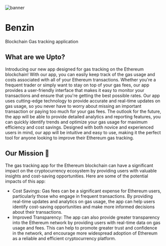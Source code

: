 ![banner](https://user-images.githubusercontent.com/130209636/232812751-76ea6216-30da-4800-ac48-e17bb2bbc479.png)
# Benzin 
Blockchain Gas tracking application

## What are we Upto?
Introducing our new app designed for gas tracking on the Ethereum blockchain! With our app, you can easily keep track of the gas usage and costs associated with all of your Ethereum transactions. Whether you're a frequent trader or simply want to stay on top of your gas fees, our app provides a user-friendly interface that makes it easy to monitor your transactions and ensure that you're getting the best possible rates.
Our app uses cutting-edge technology to provide accurate and real-time updates on gas usage, so you never have to worry about missing an important transaction or paying too much for your gas fees. The outlook for the future, the app will be able to provide detailed analytics and reporting features, you can quickly identify trends and optimize your gas usage for maximum efficiency and cost savings.
Designed with both novice and experienced users in mind, our app will be intuitive and easy to use, making it the perfect tool for anyone looking to improve their Ethereum gas tracking. 

## Our Mission :rocket:

The gas tracking app for the Ethereum blockchain can have a significant impact on the cryptocurrency ecosystem by providing users with valuable insights and cost-saving opportunities. Here are some of the potential impacts of this app:
- Cost Savings: Gas fees can be a significant expense for Ethereum users, particularly those who engage in frequent transactions. By providing real-time updates and analytics on gas usage, the app can help users identify cost-saving opportunities and make more informed decisions about their transactions.
- Improved Transparency: The app can also provide greater transparency into the Ethereum network by providing users with real-time data on gas usage and fees. This can help to promote greater trust and confidence in the network, and encourage more widespread adoption of Ethereum as a reliable and efficient cryptocurrency platform.

